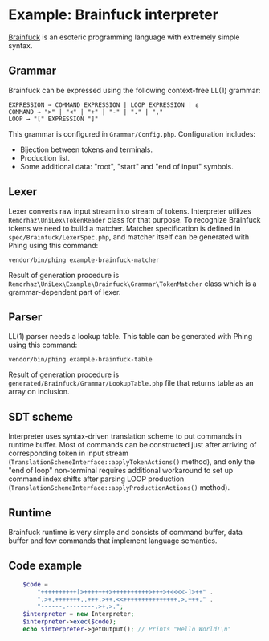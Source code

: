 # Example: Brainfuck interpreter
[Brainfuck](https://en.wikipedia.org/wiki/Brainfuck) is an esoteric programming language with extremely simple syntax.
## Grammar 
Brainfuck can be expressed using the following context-free LL(1) grammar:
```
EXPRESSION → COMMAND EXPRESSION | LOOP EXPRESSION | ε
COMMAND → ">" | "<" | "+" | "-" | "." | ","
LOOP → "[" EXPRESSION "]"
```
This grammar is configured in `Grammar/Config.php`. Configuration includes:
* Bijection between tokens and terminals.
* Production list.
* Some additional data: "root", "start" and "end of input" symbols.
## Lexer
Lexer converts raw input stream into stream of tokens. Interpreter utilizes `Remorhaz\UniLex\TokenReader` class for that purpose. To recognize Brainfuck tokens we need to build a matcher. Matcher specification is defined in `spec/Brainfuck/LexerSpec.php`, and matcher itself can be generated with Phing using this command:
```
vendor/bin/phing example-brainfuck-matcher
```
Result of generation procedure is `Remorhaz\UniLex\Example\Brainfuck\Grammar\TokenMatcher` class which is a grammar-dependent part of lexer.
## Parser
LL(1) parser needs a lookup table. This table can be generated with Phing using this command:
```
vendor/bin/phing example-brainfuck-table
```
Result of generation procedure is `generated/Brainfuck/Grammar/LookupTable.php` file that returns table as an array on inclusion.
## SDT scheme
Interpreter uses syntax-driven translation scheme to put commands in runtime buffer. Most of commands can be constructed just after arriving of corresponding token in input stream (`TranslationSchemeInterface::applyTokenActions()` method), and only the "end of loop" non-terminal requires additional workaround to set up command index shifts after parsing LOOP production (`TranslationSchemeInterface::applyProductionActions()` method).
## Runtime
Brainfuck runtime is very simple and consists of command buffer, data buffer and few commands that implement language semantics.
## Code example
```php
    $code =
        "++++++++++[>+++++++>++++++++++>+++>+<<<<-]>++" .
        ".>+.+++++++..+++.>++.<<+++++++++++++++.>.+++." .
        "------.--------.>+.>.";
    $interpreter = new Interpreter;
    $interpreter->exec($code);
    echo $interpreter->getOutput(); // Prints "Hello World!\n"

```